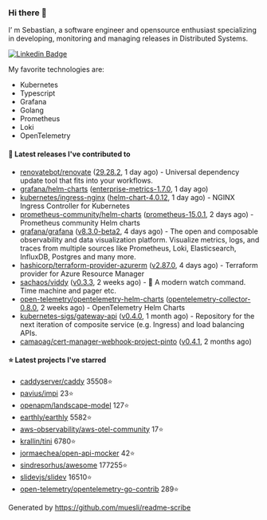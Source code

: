 ### Hi there 👋

I’ m Sebastian, a software engineer and opensource enthusiast specializing in developing, monitoring and managing releases in Distributed Systems.

[![Linkedin Badge](https://img.shields.io/badge/-LinkedIn-blue?style=flat&logo=Linkedin&logoColor=white&link=https://www.linkedin.com/in/sebastian-poxhofer/)](https://www.linkedin.com/in/sebastian-poxhofer/)

My favorite technologies are:
 - Kubernetes
 - Typescript
 - Grafana
 - Golang
 - Prometheus
 - Loki
 - OpenTelemetry




#### 🚀 Latest releases I've contributed to

- [renovatebot/renovate](https://github.com/renovatebot/renovate) ([29.28.2](https://github.com/renovatebot/renovate/releases/tag/29.28.2), 1 day ago) - Universal dependency update tool that fits into your workflows.
- [grafana/helm-charts](https://github.com/grafana/helm-charts) ([enterprise-metrics-1.7.0](https://github.com/grafana/helm-charts/releases/tag/enterprise-metrics-1.7.0), 1 day ago)
- [kubernetes/ingress-nginx](https://github.com/kubernetes/ingress-nginx) ([helm-chart-4.0.12](https://github.com/kubernetes/ingress-nginx/releases/tag/helm-chart-4.0.12), 1 day ago) - NGINX Ingress Controller for Kubernetes
- [prometheus-community/helm-charts](https://github.com/prometheus-community/helm-charts) ([prometheus-15.0.1](https://github.com/prometheus-community/helm-charts/releases/tag/prometheus-15.0.1), 2 days ago) - Prometheus community Helm charts
- [grafana/grafana](https://github.com/grafana/grafana) ([v8.3.0-beta2](https://github.com/grafana/grafana/releases/tag/v8.3.0-beta2), 4 days ago) - The open and composable observability and data visualization platform. Visualize metrics, logs, and traces from multiple sources like Prometheus, Loki, Elasticsearch, InfluxDB, Postgres and many more. 
- [hashicorp/terraform-provider-azurerm](https://github.com/hashicorp/terraform-provider-azurerm) ([v2.87.0](https://github.com/hashicorp/terraform-provider-azurerm/releases/tag/v2.87.0), 4 days ago) - Terraform provider for Azure Resource Manager
- [sachaos/viddy](https://github.com/sachaos/viddy) ([v0.3.3](https://github.com/sachaos/viddy/releases/tag/v0.3.3), 2 weeks ago) - 👀 A modern watch command. Time machine and pager etc.
- [open-telemetry/opentelemetry-helm-charts](https://github.com/open-telemetry/opentelemetry-helm-charts) ([opentelemetry-collector-0.8.0](https://github.com/open-telemetry/opentelemetry-helm-charts/releases/tag/opentelemetry-collector-0.8.0), 2 weeks ago) - OpenTelemetry Helm Charts
- [kubernetes-sigs/gateway-api](https://github.com/kubernetes-sigs/gateway-api) ([v0.4.0](https://github.com/kubernetes-sigs/gateway-api/releases/tag/v0.4.0), 1 month ago) - Repository for the next iteration of composite service (e.g. Ingress) and load balancing APIs.
- [camaoag/cert-manager-webhook-project-pinto](https://github.com/camaoag/cert-manager-webhook-project-pinto) ([v0.4.1](https://github.com/camaoag/cert-manager-webhook-project-pinto/releases/tag/v0.4.1), 2 months ago)

#### ⭐ Latest projects I've starred

- [caddyserver/caddy](https://github.com/caddyserver/caddy}) 35508⭐
- [pavius/impi](https://github.com/pavius/impi}) 23⭐
- [openapm/landscape-model](https://github.com/openapm/landscape-model}) 127⭐
- [earthly/earthly](https://github.com/earthly/earthly}) 5582⭐
- [aws-observability/aws-otel-community](https://github.com/aws-observability/aws-otel-community}) 17⭐
- [krallin/tini](https://github.com/krallin/tini}) 6780⭐
- [jormaechea/open-api-mocker](https://github.com/jormaechea/open-api-mocker}) 42⭐
- [sindresorhus/awesome](https://github.com/sindresorhus/awesome}) 177255⭐
- [slidevjs/slidev](https://github.com/slidevjs/slidev}) 16510⭐
- [open-telemetry/opentelemetry-go-contrib](https://github.com/open-telemetry/opentelemetry-go-contrib}) 289⭐



Generated by https://github.com/muesli/readme-scribe
